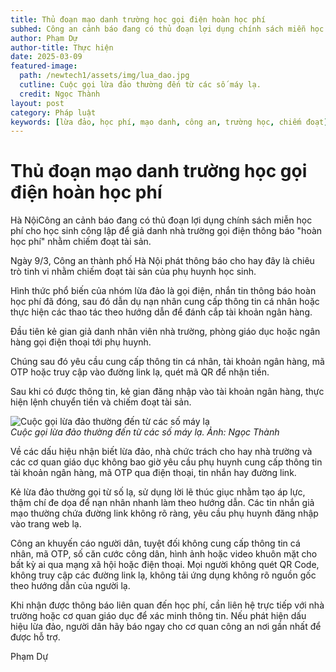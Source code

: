 ```yaml
---
title: Thủ đoạn mạo danh trường học gọi điện hoàn học phí 
subhed: Công an cảnh báo đang có thủ đoạn lợi dụng chính sách miễn học phí cho học sinh công lập để giả danh nhà trường gọi điện thông báo "hoàn học phí" nhằm chiếm đoạt tài sản.
author: Phạm Dự
author-title: Thực hiện
date: 2025-03-09
featured-image: 
  path: /newtech1/assets/img/lua_dao.jpg
  cutline: Cuộc gọi lừa đảo thường đến từ các số máy lạ. 
  credit: Ngọc Thành
layout: post
category: Pháp luật
keywords: [lừa đảo, học phí, mạo danh, công an, trường học, chiếm đoạt]
---
```

# Thủ đoạn mạo danh trường học gọi điện hoàn học phí

Hà NộiCông an cảnh báo đang có thủ đoạn lợi dụng chính sách miễn học phí cho học sinh công lập để giả danh nhà trường gọi điện thông báo "hoàn học phí" nhằm chiếm đoạt tài sản.

Ngày 9/3, Công an thành phố Hà Nội phát thông báo cho hay đây là chiêu trò tinh vi nhằm chiếm đoạt tài sản của phụ huynh học sinh.

Hình thức phổ biến của nhóm lừa đảo là gọi điện, nhắn tin thông báo hoàn học phí đã đóng, sau đó dẫn dụ nạn nhân cung cấp thông tin cá nhân hoặc thực hiện các thao tác theo hướng dẫn để đánh cắp tài khoản ngân hàng.

Đầu tiên kẻ gian giả danh nhân viên nhà trường, phòng giáo dục hoặc ngân hàng gọi điện thoại tới phụ huynh.

Chúng sau đó yêu cầu cung cấp thông tin cá nhân, tài khoản ngân hàng, mã OTP hoặc truy cập vào đường link lạ, quét mã QR để nhận tiền.

Sau khi có được thông tin, kẻ gian đăng nhập vào tài khoản ngân hàng, thực hiện lệnh chuyển tiền và chiếm đoạt tài sản.

![Cuộc gọi lừa đảo thường đến từ các số máy lạ](/newtech1/assets/img/lua_dao.jpg)  
*Cuộc gọi lừa đảo thường đến từ các số máy lạ. Ảnh: Ngọc Thành*  

Về các dấu hiệu nhận biết lừa đảo, nhà chức trách cho hay nhà trường và các cơ quan giáo dục không bao giờ yêu cầu phụ huynh cung cấp thông tin tài khoản ngân hàng, mã OTP qua điện thoại, tin nhắn hay đường link.

Kẻ lừa đảo thường gọi từ số lạ, sử dụng lời lẽ thúc giục nhằm tạo áp lực, thậm chí đe dọa để nạn nhân nhanh làm theo hướng dẫn. Các tin nhắn giả mạo thường chứa đường link không rõ ràng, yêu cầu phụ huynh đăng nhập vào trang web lạ.

Công an khuyến cáo người dân, tuyệt đối không cung cấp thông tin cá nhân, mã OTP, số căn cước công dân, hình ảnh hoặc video khuôn mặt cho bất kỳ ai qua mạng xã hội hoặc điện thoại. Mọi người không quét QR Code, không truy cập các đường link lạ, không tải ứng dụng không rõ nguồn gốc theo hướng dẫn của người lạ.

Khi nhận được thông báo liên quan đến học phí, cần liên hệ trực tiếp với nhà trường hoặc cơ quan giáo dục để xác minh thông tin. Nếu phát hiện dấu hiệu lừa đảo, người dân hãy báo ngay cho cơ quan công an nơi gần nhất để được hỗ trợ.

Phạm Dự
